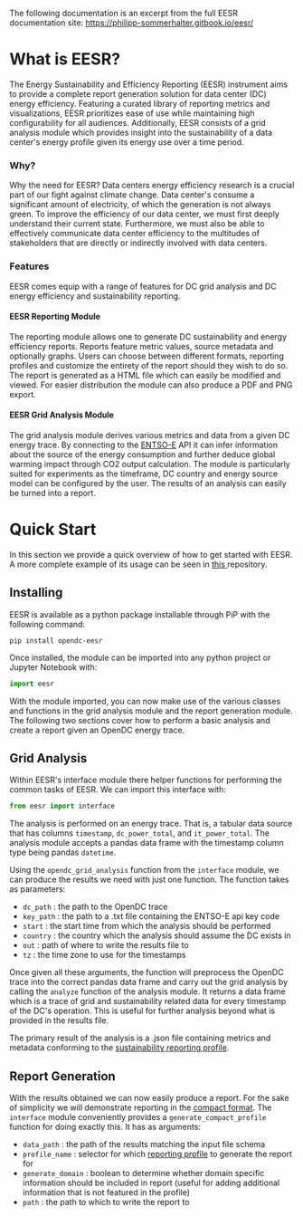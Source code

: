 The following documentation is an excerpt from the full EESR documentation site: https://philipp-sommerhalter.gitbook.io/eesr/
# What is EESR?

The Energy Sustainability and Efficiency Reporting (EESR) instrument aims to provide a complete report generation solution for data center (DC) energy efficiency. Featuring a curated library of reporting metrics and visualizations, EESR prioritizes ease of use while maintaining high configurability for all audiences. Additionally, EESR consists of a grid analysis module which provides insight into the sustainability of a data center's energy profile given its energy use over a time period.

### Why?

Why the need for EESR? Data centers energy efficiency research is a crucial part of our fight against climate change. Data center's consume a significant amount of electricity, of which the generation is not always green. To improve the efficiency of our data center, we must first deeply understand their current state. Furthermore, we must also be able to effectively communicate data center efficiency to the multitudes of stakeholders that are directly or indirectly involved with data centers.

### Features

EESR comes equip with a range of features for DC grid analysis and DC energy efficiency and sustainability reporting.&#x20;

#### EESR Reporting Module

The reporting module allows one to generate DC sustainability and energy efficiency reports. Reports feature metric values, source metadata and optionally graphs. Users can choose between different formats, reporting profiles and customize the entirety of the report should they wish to do so. The report is generated as a HTML file which can easily be modified and viewed. For easier distribution the module can also produce a PDF and PNG export.

#### EESR Grid Analysis Module

The grid analysis module derives various metrics and data from a given DC energy trace. By connecting to the [ENTSO-E](https://transparency.entsoe.eu/) API it can infer information about the source of the energy consumption and further deduce global warming impact through CO2 output calculation. The module is particularly suited for experiments as the timeframe, DC country and energy source model can be configured by the user. The results of an analysis can easily be turned into a report.

# Quick Start

In this section we provide a quick overview of how to get started with EESR. A more complete example of its usage can be seen in [this ](https://github.com/philippsommer27/experiments-bsc-thesis-2022)repository.

## Installing

EESR is available as a python package installable through PiP with the following command:

```
pip install opendc-eesr
```

Once installed, the module can be imported into any python project or Jupyter Notebook with:

```python
import eesr
```

With the module imported, you can now make use of the various classes and functions in the grid analysis module and the report generation module. The following two sections cover how to perform a basic analysis and create a report given an OpenDC energy trace.

## Grid Analysis

Within EESR's interface module there helper functions for performing the common tasks of EESR. We can import this interface with:

```python
from eesr import interface
```

The analysis is performed on an energy trace. That is, a tabular data source that has columns `timestamp`, `dc_power_total`, and `it_power_total`. The analysis module accepts a pandas data frame with the timestamp column type being pandas `datetime`.

Using the `opendc_grid_analysis` function from the `interface` module, we can produce the results we need with just one function. The function takes as parameters:

* `dc_path` : the path to the OpenDC trace
* `key_path` : the path to a .txt file containing the ENTSO-E api key code
* `start` : the start time from which the analysis should be performed
* `country` : the country which the analysis should assume the DC exists in
* `out` : path of where to write the results file to
* `tz` :  the time zone to use for the timestamps

Once given all these arguments, the function will preprocess the OpenDC trace into the correct pandas data frame and carry out the grid analysis by calling the `analyze` function of the analysis module. It returns a data frame which is a trace of grid and sustainability related data for every timestamp of the DC's operation. This is useful for further analysis beyond what is provided in the results file.&#x20;

The primary result of the analysis is a .json file containing metrics and metadata conforming to the [sustainability reporting profile](../library/reporting-profiles/sustainability-0.1.md).

## Report Generation

With the results obtained we can now easily produce a report. For the sake of simplicity we will demonstrate reporting in the [compact format](../library/report-templates/compact.md). The `interface` module conveniently provides a `generate_compact_profile` function for doing exactly this. It has as arguments:

* `data_path` : the path of the results matching the input file schema
* `profile_name` : selector for which [reporting profile](../library/reporting-profiles/) to generate the report for
* `generate_domain` : boolean to determine whether domain specific information should be included in report (useful for adding additional information that is not featured in the profile)
* `path` : the path to which to write the report to
